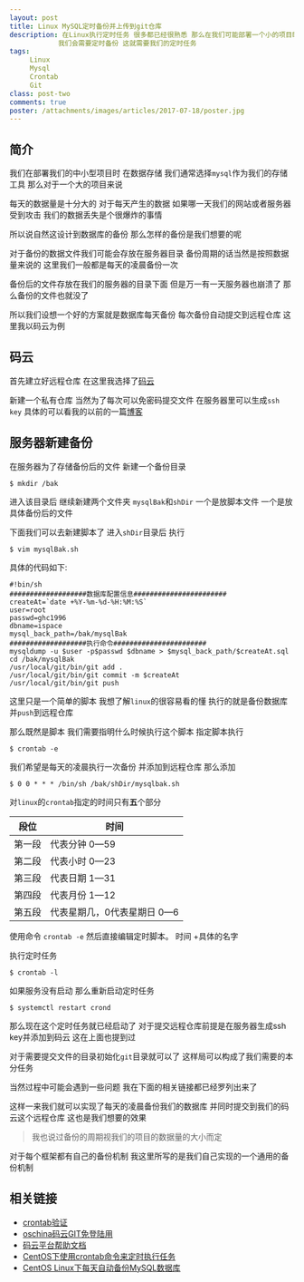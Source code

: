 ```yaml
---
layout: post
title: Linux MySQL定时备份并上传到git仓库
description: 在Linux执行定时任务 很多都已经很熟悉 那么在我们可能部署一个小的项目时 对于mysql的数据
            我们会需要定时备份 这就需要我们的定时任务
tags:
     Linux
     Mysql
     Crontab
     Git
class: post-two
comments: true
poster: /attachments/images/articles/2017-07-18/poster.jpg
---
```


## 简介
我们在部署我们的中小型项目时 在数据存储 我们通常选择`mysql`作为我们的存储工具 那么对于一个大的项目来说

每天的数据量是十分大的  对于每天产生的数据 如果哪一天我们的网站或者服务器受到攻击 我们的数据丢失是个很爆炸的事情

所以说自然这设计到数据库的备份 那么怎样的备份是我们想要的呢 

对于备份的数据文件我们可能会存放在服务器目录 备份周期的话当然是按照数据量来说的 这里我们一般都是每天的凌晨备份一次

备份后的文件存放在我们的服务器的目录下面 但是万一有一天服务器也崩溃了 那么备份的文件也就没了

所以我们设想一个好的方案就是数据库每天备份 每次备份自动提交到远程仓库  这里我以码云为例

## 码云
首先建立好远程仓库 在这里我选择了[码云](http://git.oschina.net/)

新建一个私有仓库  当然为了每次可以免密码提交文件 在服务器里可以生成`ssh key` 具体的可以看我的以前的一篇[博客](http://jellybook.me/articles/2017/01/ssh-login-server-without-password)

## 服务器新建备份

在服务器为了存储备份后的文件 新建一个备份目录
```shell
$ mkdir /bak
```
进入该目录后 继续新建两个文件夹 `mysqlBak`和`shDir` 一个是放脚本文件 一个是放具体备份后的文件

下面我们可以去新建脚本了  进入`shDir`目录后 执行
```shell
$ vim mysqlBak.sh
```
具体的代码如下:
```php?start_inline=1
#!bin/sh
###################数据库配置信息#######################
createAt=`date +%Y-%m-%d-%H:%M:%S`
user=root
passwd=ghc1996
dbname=ispace
mysql_back_path=/bak/mysqlBak
###################执行命令#######################
mysqldump -u $user -p$passwd $dbname > $mysql_back_path/$createAt.sql
cd /bak/mysqlBak
/usr/local/git/bin/git add .
/usr/local/git/bin/git commit -m $createAt
/usr/local/git/bin/git push
```

这里只是一个简单的脚本 我想了解`linux`的很容易看的懂 执行的就是备份数据库并`push`到远程仓库

那么既然是脚本  我们需要指明什么时候执行这个脚本  指定脚本执行
```shell
$ crontab -e
```
我们希望是每天的凌晨执行一次备份 并添加到远程仓库 那么添加
```shell
$ 0 0 * * * /bin/sh /bak/shDir/mysqlbak.sh
```
对`linux`的`crontab`指定的时间只有**五**个部分

| 段位 | 时间 |
| ------ | ------ |
| 第一段 | 代表分钟 0—59 |
| 第二段 | 代表小时 0—23 |
| 第三段 | 代表日期 1—31 |
| 第四段 | 代表月份 1—12 |
| 第五段 | 代表星期几，0代表星期日 0—6 |

使用命令 `crontab -e` 然后直接编辑定时脚本。 时间 +具体的名字

执行定时任务
```shell
$ crontab -l
```
如果服务没有启动 那么重新启动定时任务
```shell
$ systemctl restart crond
```
那么现在这个定时任务就已经启动了 对于提交远程仓库前提是在服务器生成ssh key并添加到码云 这在上面也提到过

对于需要提交文件的目录初始化`git`目录就可以了 这样局可以构成了我们需要的本分任务 

当然过程中可能会遇到一些问题  我在下面的相关链接都已经罗列出来了 

这样一来我们就可以实现了每天的凌晨备份我们的数据库 并同时提交到我们的码云这个远程仓库  这也是我们想要的效果

> 我也说过备份的周期视我们的项目的数据量的大小而定

对于每个框架都有自己的备份机制  我这里所写的是我们自己实现的一个通用的备份机制

## 相关链接
- [crontab验证](https://crontab.guru/)
- [oschina码云GIT免登陆用](http://fenxiang.banguanshui.com/content/oschina%E7%A0%81%E4%BA%91git%E5%85%8D%E7%99%BB%E9%99%86%E4%BD%BF%E7%94%A8)
- [码云平台帮助文档](http://git.mydoc.io/?t=154712)
- [CentOS下使用crontab命令来定时执行任务](http://blog.csdn.net/shenlingsuifeng/article/details/50888061)
- [CentOS Linux下每天自动备份MySQL数据库](http://www.linuxidc.com/Linux/2016-01/127976.htm)